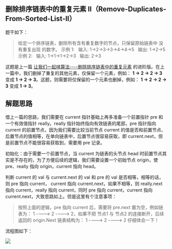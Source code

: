 ## 删除排序链表中的重复元素 II（Remove-Duplicates-From-Sorted-List-II）
题干如下：
>给定一个排序链表，删除所有含有重复数字的节点，只保留原始链表中 没有重复出现 的数字。
示例 1:
&nbsp;&nbsp;输入: 1->2->3->3->4->4->5
&nbsp;&nbsp;输出: 1->2->5
示例 2:
&nbsp;&nbsp;输入: 1->1->1->2->3
&nbsp;&nbsp;输出: 2->3

这题是上一篇 [让我们一起啃算法----删除排序链表中的重复元素](https://learnku.com/articles/44475 "让我们一起啃算法----删除排序链表中的重复元素") 的进阶版。在上一篇中，我们删掉了重复的其他元素，仅保留一个元素，例如： **1 -> 2 -> 2 -> 3** 变成 **1 -> 2 -> 3**。这题，则需要将仅保留的一个元素也删掉，例如： **1 -> 2 -> 2 -> 3** 变成 **1 -> 3**。

## 解题思路
借上一篇的思路，我们需要在 current 指针基础上再多准备一个前置指针 pre 和一个有效值指针 really。really 指针始终指向有效链表的尾部，pre 指针指向 current 的前置节点，因为我们需要比较当前节点 current 的值是否和前置节点、后置节点的值相等，在单向链表中，后置节点很容易获取，即 current.next，但是前置节点不能很容易获取到，需要用 pre 记录。

初始化：由于需要一个前置节点，当 current 为链表的头节点 head 时前置节点其实是不存在的，为了方便后续的逻辑，我们需要设置一个初始节点 origin，使 pre、really 指向 origin，current 指向 head。

判断 current 的 val 与 current.next 的 val 和 pre 的 val 是否相等，相等的话，则 pre 指向 current， current 指向 current.next，如果不相等，则 really.next 指向 current，really 指向 current，同时 pre 指向 current，current 指向 current.next，大致思路如上。但是这里有个注意事项：
> 按照上面的逻辑，pre 指向 current 后，需要将 pre.next 置为空，例如链表为： 1 ----> 2 ----> 2，如果不把 节点1 与 节点2 的连接断开，后续返回的 origin.Next 链表结构为： 1 ----> 2 ----> 2 仔细体会一下！

流程图如下：

![](https://cdn.learnku.com/uploads/images/202005/20/21280/GTVFznlUfp.jpg!large)

